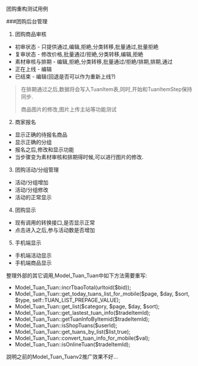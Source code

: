 团购重构测试用例

###团购后台管理
1. 团购商品审核

 + 初审状态 - 只提供通过,编辑,拒絶,分类转移,批量通过,批量拒絶
 + 复审状态 - 修改价格,批量通过/拒絶,分类转移,编辑,拒絶
 + 素材审核与排期 - 编辑,拒絶,分类转移,批量通过/拒絶/排期,排期,通过
 + 正在上线 - 编辑
 + 已结束 - 编辑(回退是否可以作为重新上线?)

> 在排期通过之后,数据将会写入TuanItem表,同时,开始和TuanItemStep保持同步.
>
> 商品图片的修改,图片上传主站等功能测试

2. 商家报名

+ 显示正确的待报名商品
+ 显示正确的分组
+ 报名之后,修改和显示功能
+ 当步骤变为素材审核和排期得时候,可以进行图片的修改.

3. 团购活动/分组管理

+ 活动/分组增加
+ 活动/分组修改
+ 活动的正常显示

4. 团购显示

+ 现有调用的转换接口,是否显示正常
+ 点击进入之后,参与活动数是否增加

5. 手机端显示

+ 手机端活动显示
+ 手机端商品显示


整理外部的其它调用,Model_Tuan_Tuan中如下方法需要重写:

 + Model_Tuan_Tuan::incrTbaoTotal(urltoid($bid));
 + Model_Tuan_Tuan::get_today_tuans_list_for_mobile($page, $day, $sort, $type, self::TUAN_LIST_PREPAGE_VALUE);
 + Model_Tuan_Tuan::get_list($category, $page, $day, $sort);
 + Model_Tuan_Tuan::get_lastest_tuan_info($tradeItemId);
 + Model_Tuan_Tuan::getTuanInfoByItemid($tradeItemId);
 + Model_Tuan_Tuan::isShopTuans($userId);
 + Model_Tuan_Tuan::get_tuans_by_list($list,true);
 + Model_Tuan_Tuan::convert_tuan_info_for_mobile($val);
 + Model_Tuan_Tuan::isOnlineTuan($tradeItemId);

説明之前的Model_Tuan_Tuanv2推广效果不好...

